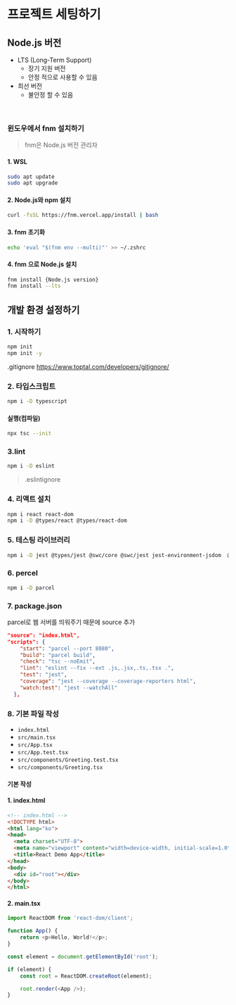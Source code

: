 # 프로젝트 세팅하기
## Node.js 버전
- LTS (Long-Term Support)
  - 장기 지원 버전
  - 안정 적으로 사용할 수 있음   
- 최선 버전
  - 불안정 할 수 있음
<br>

### 윈도우에서 fnm 설치하기

> fnm은 Node.js 버전 관리자

#### 1. WSL
  ```sh
  sudo apt update
  sudo apt upgrade
  ```

#### 2. Node.js와 npm 설치
  ```sh
  curl -fsSL https://fnm.vercel.app/install | bash
  ```

#### 3. fnm 초기화
  ```sh
  echo 'eval "$(fnm env --multi)"' >> ~/.zshrc
  ```

#### 4. fnm 으로 Node.js 설치
```sh
fnm install {Node.js version}
fnm install --lts
```

## 개발 환경 설정하기
### 1. 시작하기
```sh
npm init
npm init -y
```

.gitignore
https://www.toptal.com/developers/gitignore/

### 2. 타입스크립트

```sh
npm i -D typescript
```
#### 실행(컴파일)
```sh
npx tsc --init
```

### 3.lint
```sh
npm i -D eslint
```

> .eslintignore

### 4. 리액트 설치
```sh
npm i react react-dom
npm i -D @types/react @types/react-dom
```

### 5. 테스팅 라이브러리
```sh
npm i -D jest @types/jest @swc/core @swc/jest jest-environment-jsdom  @testing-library/react @testing-library/jest-dom
```

### 6. percel
```sh
npm i -D parcel
```

### 7. package.json
parcel로 웹 서버를 띄워주기 때문에 source 추가
```json
"source": "index.html", 
"scripts": {
    "start": "parcel --port 8080",
    "build": "parcel build",
    "check": "tsc --noEmit",
    "lint": "eslint --fix --ext .js,.jsx,.ts,.tsx .",
    "test": "jest",
    "coverage": "jest --coverage --coverage-reporters html",
    "watch:test": "jest --watchAll"
  },
```

### 8. 기본 파일 작성
- `index.html`
- `src/main.tsx`
- `src/App.tsx`
- `src/App.test.tsx`
- `src/components/Greeting.test.tsx`
- `src/components/Greeting.tsx`

#### 기본 작성
#### 1. index.html
```html
<!-- index.html -->
<!DOCTYPE html>
<html lang="ko">
<head>
  <meta charset="UTF-8">
  <meta name="viewport" content="width=device-width, initial-scale=1.0">
  <title>React Demo App</title>
</head>
<body>
  <div id="root"></div>
</body>
</html>
```

#### 2. main.tsx
```typescript
import ReactDOM from 'react-dom/client';

function App() {
	return <p>Hello, World!</p>;
}

const element = document.getElementById('root');

if (element) {
	const root = ReactDOM.createRoot(element);

	root.render(<App />);
}
```
